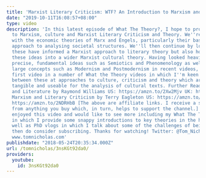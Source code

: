 ```yaml
---
title: 'Marxist Literary Criticism: WTF? An Introduction to Marxism and Culture'
date: "2019-10-11T16:08:57+08:00"
type: video
description: 'In this latest episode of What The Theory?, I hope to provide an introduction
  to Marxism, culture and Marxist Literary Criticism and Theory. We''re going to begin
  with the economic theories of Marx and Engels, particularly their base and superstructure
  approach to analysing societal structures. We''ll then continue by looking at how
  these have informed a Marxist approach to literary theory but also how we can transpose
  these ideas into a wider Marxist cultural theory. Having looked heavily at some
  precise, fundamental ideas such as Semiotics and Phenomenology as well as some very
  large concepts such as Modernism and Postmodernism in recent videos, this is the
  first video in a number of What the Theory videos in which I''m keen to look in
  between these at approaches to culture, criticism and theory which are far more
  tangible and useable for the analysis of cultural texts. Further Reading Marxism
  and Literature by Raymond Williams US: https://amzn.to/2Xw2Mjv UK: https://amzn.to/2Ue9BEo
  Marxism and Literary Criticism by Terry Eagleton US: https://amzn.to/2EoGPdt UK:
  https://amzn.to/2NDRHbB [The above are affiliate links. I receive a small kickback
  from anything you buy which, in turn, helps to support the channel.] If you''ve
  enjoyed this video and would like to see more including my What The Theory? series
  in which I provide some snappy introductions to key theories in the humanities as
  well as PhD vlogs in which I talk about some of the challenges of being a PhD student
  then do consider subscribing. Thanks for watching! Twitter: @Tom_Nicholas Website:
  www.tomnicholas.com'
publishdate: "2018-05-24T20:35:34.000Z"
url: /tomnicholas/3nsKGt92da0/
providers:
  youtube:
    id: 3nsKGt92da0
---
```

